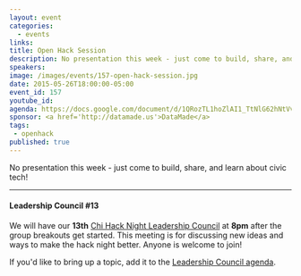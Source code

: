 ```yaml
---
layout: event
categories: 
  - events
links:
title: Open Hack Session
description: No presentation this week - just come to build, share, and learn about civic tech!
speakers:
image: /images/events/157-open-hack-session.jpg
date: 2015-05-26T18:00:00-05:00
event_id: 157
youtube_id: 
agenda: https://docs.google.com/document/d/1QRozTL1hoZlAI1_TtNlG62hNtVv-RQVrW0jcBaZ0c9g/edit#
sponsor: <a href='http://datamade.us'>DataMade</a>
tags: 
 - openhack
published: true
---
```


No presentation this week - just come to build, share, and learn about civic tech!

---

#### Leadership Council #13

We will have our **13th** [Chi Hack Night Leadership Council](http://chihacknight.org/leadership-council.html) at **8pm** after the group breakouts get started. This meeting is for discussing new ideas and ways to make the hack night better. Anyone is welcome to join! 

If you'd like to bring up a topic, add it to the [Leadership Council agenda](https://docs.google.com/document/d/11PLYeV6PYqes5DubaiB4F7tTu8-FCqPhbam9wk-PTpY/edit#).